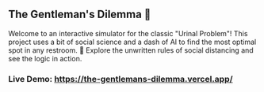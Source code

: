 ## The Gentleman's Dilemma 🚽
Welcome to an interactive simulator for the classic "Urinal Problem"! This project uses a bit of social science and a dash of AI to find the most optimal spot in any restroom. 🤖 Explore the unwritten rules of social distancing and see the logic in action.

### Live Demo: https://the-gentlemans-dilemma.vercel.app/
